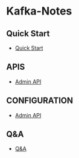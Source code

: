 # Kafka-Notes
## Quick Start
- [Quick Start](https://github.com/mihumouse/Kafka-Notes/blob/main/notes/01QuickStart.md)

## APIS
- [Admin API](https://github.com/mihumouse/Kafka-Notes/blob/main/notes/02AdminClientAPI.md)

## CONFIGURATION
- [Admin API](https://github.com/mihumouse/Kafka-Notes/blob/main/notes/03Configuration.md)

## Q&A
- [Q&A](https://github.com/mihumouse/Kafka-Notes/blob/main/notes/Q&A.md)

